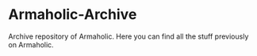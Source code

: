 # Armaholic-Archive
Archive repository of Armaholic. Here you can find all the stuff previously on Armaholic.
